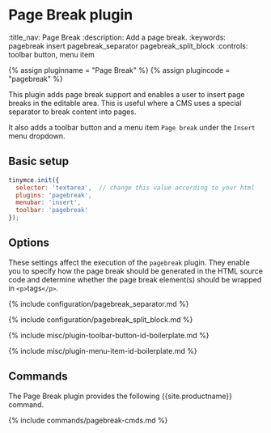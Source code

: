 # Page Break plugin
:title_nav: Page Break
:description: Add a page break.
:keywords: pagebreak insert pagebreak_separator pagebreak_split_block
:controls: toolbar button, menu item

{% assign pluginname = "Page Break" %}
{% assign plugincode = "pagebreak" %}

This plugin adds page break support and enables a user to insert page breaks in the editable area. This is useful where a CMS uses a special separator to break content into pages.

It also adds a toolbar button and a menu item `Page break` under the `Insert` menu dropdown.

## Basic setup

```js
tinymce.init({
  selector: 'textarea',  // change this value according to your html
  plugins: 'pagebreak',
  menubar: 'insert',
  toolbar: 'pagebreak'
});
```

## Options

These settings affect the execution of the `pagebreak` plugin. They enable you to specify how the page break should be generated in the HTML source code and determine whether the page break element(s) should be wrapped in `<p>`tags`</p>`.

{% include configuration/pagebreak_separator.md %}

{% include configuration/pagebreak_split_block.md %}

{% include misc/plugin-toolbar-button-id-boilerplate.md %}

{% include misc/plugin-menu-item-id-boilerplate.md %}

## Commands

The Page Break plugin provides the following {{site.productname}} command.

{% include commands/pagebreak-cmds.md %}
